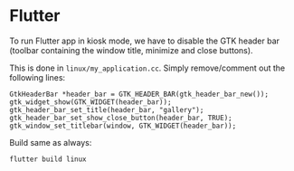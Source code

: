 # Flutter
To run Flutter app in kiosk mode, we have to disable the GTK header bar (toolbar containing the window title, minimize and close buttons).

This is done in `linux/my_application.cc`. Simply remove/comment out the following lines:
```
GtkHeaderBar *header_bar = GTK_HEADER_BAR(gtk_header_bar_new());
gtk_widget_show(GTK_WIDGET(header_bar));
gtk_header_bar_set_title(header_bar, "gallery");
gtk_header_bar_set_show_close_button(header_bar, TRUE);
gtk_window_set_titlebar(window, GTK_WIDGET(header_bar));
```

Build same as always:
```
flutter build linux
```